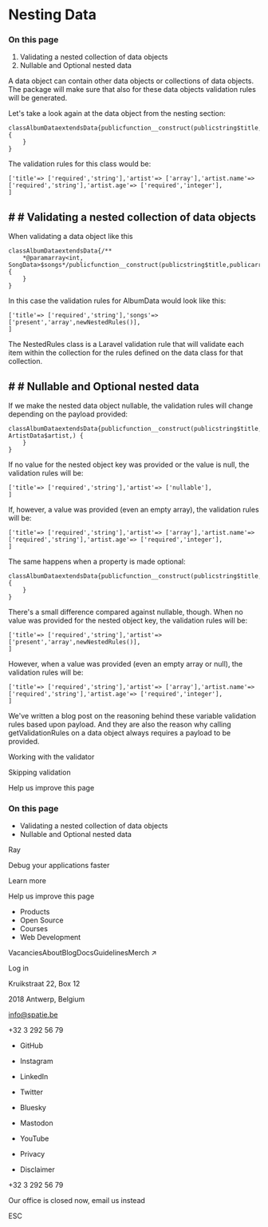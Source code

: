# Nesting Data

### On this page

1. Validating a nested collection of data objects
2. Nullable and Optional nested data

A data object can contain other data objects or collections of data objects. The package will make sure that also for these data objects validation rules will be generated.

Let's take a look again at the data object from the nesting section:

```
classAlbumDataextendsData{publicfunction__construct(publicstring$title,publicArtistData$artist,) {
    }
}
```

The validation rules for this class would be:

```
['title'=> ['required','string'],'artist'=> ['array'],'artist.name'=> ['required','string'],'artist.age'=> ['required','integer'],
]
```

## # # Validating a nested collection of data objects

When validating a data object like this

```
classAlbumDataextendsData{/**
    *@paramarray<int, SongData>$songs*/publicfunction__construct(publicstring$title,publicarray$songs,) {
    }
}
```

In this case the validation rules for AlbumData would look like this:

```
['title'=> ['required','string'],'songs'=> ['present','array',newNestedRules()],
]
```

The NestedRules class is a Laravel validation rule that will validate each item within the collection for the rules defined on the data class for that collection.

## # # Nullable and Optional nested data

If we make the nested data object nullable, the validation rules will change depending on the payload provided:

```
classAlbumDataextendsData{publicfunction__construct(publicstring$title,public?ArtistData$artist,) {
    }
}
```

If no value for the nested object key was provided or the value is null, the validation rules will be:

```
['title'=> ['required','string'],'artist'=> ['nullable'],
]
```

If, however, a value was provided (even an empty array), the validation rules will be:

```
['title'=> ['required','string'],'artist'=> ['array'],'artist.name'=> ['required','string'],'artist.age'=> ['required','integer'],
]
```

The same happens when a property is made optional:

```
classAlbumDataextendsData{publicfunction__construct(publicstring$title,publicArtistData$artist,) {
    }
}
```

There's a small difference compared against nullable, though. When no value was provided for the nested object key, the validation rules will be:

```
['title'=> ['required','string'],'artist'=> ['present','array',newNestedRules()],
]
```

However, when a value was provided (even an empty array or null), the validation rules will be:

```
['title'=> ['required','string'],'artist'=> ['array'],'artist.name'=> ['required','string'],'artist.age'=> ['required','integer'],
]
```

We've written a blog post on the reasoning behind these variable validation rules based upon payload. And they are also the reason why calling getValidationRules on a data object always requires a payload to be provided.

Working with the validator

Skipping validation

Help us improve this page

### On this page

- Validating a nested collection of data objects
- Nullable and Optional nested data

Ray

Debug your applications faster

Learn more

Help us improve this page

- Products
- Open Source
- Courses
- Web Development

VacanciesAboutBlogDocsGuidelinesMerch ↗

Log in

Kruikstraat 22, Box 12

2018 Antwerp, Belgium

info@spatie.be

+32 3 292 56 79

- GitHub
- Instagram
- LinkedIn
- Twitter
- Bluesky
- Mastodon
- YouTube

- Privacy
- Disclaimer

+32 3 292 56 79

Our office is closed now, email us instead

ESC